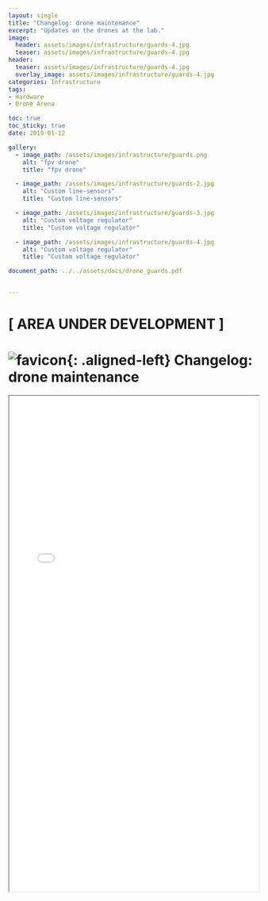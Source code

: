 ```yaml
---
layout: single
title: "Changelog: drone maintenance"
excerpt: "Updates on the drones at the lab."
image:
  header: assets/images/infrastructure/guards-4.jpg
  teaser: assets/images/infrastructure/guards-4.jpg
header:
  teaser: assets/images/infrastructure/guards-4.jpg
  overlay_image: assets/images/infrastructure/guards-4.jpg
categories: Infrastructure
tags:
- Hardware
- Drone Arena

toc: true
toc_sticky: true
date: 2019-01-12

gallery:
  - image_path: /assets/images/infrastructure/guards.png
    alt: "fpv drone"
    title: "fpv drone"

  - image_path: /assets/images/infrastructure/guards-2.jpg
    alt: "Custom line-sensors"
    title: "Custom line-sensors"

  - image_path: /assets/images/infrastructure/guards-3.jpg
    alt: "Custom voltage regulator"
    title: "Custom voltage regulator"

  - image_path: /assets/images/infrastructure/guards-4.jpg
    alt: "Custom voltage regulator"
    title: "Custom voltage regulator"

document_path: ../../assets/docs/drone_guards.pdf


---
```

# [ AREA UNDER DEVELOPMENT ]

# ![favicon](/assets/images/favicon.ico){: .aligned-left} Changelog: drone maintenance

<iframe src="{{ page.document_path }}" width="100%" height="1000px"></iframe>
